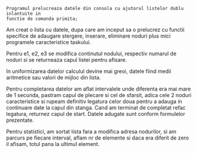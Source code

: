     Programul prelucreaza datele din consola cu ajutorul listelor dublu inlantuite in
    functie de comanda primita;

Am creat o lista cu datele,  dupa care am inceput sa o prelucrez cu functii specifice de adaugare stergere, inserare, eliminare noduri plus mici programele caracteristice taskului.

Pentru e1, e2, e3 se modifica continutul nodului, respectiv numarul de noduri si se returneaza capul listei pentru afisare.

In uniformizarea datelor calculul devine mai greoi, datele fiind medii aritmetice sau valori de mijloc din lista. 

Pentru completarea datelor am aflat intervalele unde diferenta era mai mare de 1 secunda, pastram capul de plecare si cel de sfarsit, adica cele 2 noduri caracteristice si rupeam definitiv legatura celor doua pentru a adauga in continuare date la capul din stanga. Cand am terminat de completat refac legatura, returnez capul de start.  Datele adugate sunt conform formulelor prezentate.

Pentru statistici, am sortat lista fara a modifica adresa nodurilor, si am parcurs pe fiecare interval, aflam nr de elemente si daca era diferit de zero il afisam, totul pana la ultimul element.
